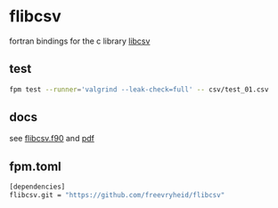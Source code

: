 # flibcsv
fortran bindings for the c library [libcsv](https://github.com/rgamble/libcsv)

## test
``` sh
fpm test --runner='valgrind --leak-check=full' -- csv/test_01.csv
```

## docs
see [flibcsv.f90](https://github.com/freevryheid/flibcsv/blob/main/src/flibcsv.f90) and [pdf](https://github.com/rgamble/libcsv/blob/master/csv.pdf)

## fpm.toml
``` sh
[dependencies]
flibcsv.git = "https://github.com/freevryheid/flibcsv"
```

